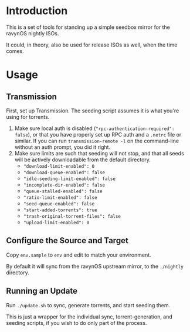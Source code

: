 # Introduction

This is a set of tools for standing up a simple seedbox mirror for the ravynOS nightly ISOs.

It could, in theory, also be used for release ISOs as well, when the time comes.

# Usage

## Transmission

First, set up Transmission.
The seeding script assumes it is what you're using for torrents.

1. Make sure local auth is disabled (`"rpc-authentication-required": false`), or that you have properly set up RPC auth and a `.netrc` file or similar.
   If you can run `transmission-remote -l` on the command-line without an auth prompt, you did it right.
2. Make sure limits are such that seeding will not stop, and that all seeds will be actively downloadable from the default directory.
   * `"download-limit-enabled": 0`
   * `"download-queue-enabled": false`
   * `"idle-seeding-limit-enabled": false`
   * `"incomplete-dir-enabled": false`
   * `"queue-stalled-enabled": false`
   * `"ratio-limit-enabled": false`
   * `"seed-queue-enabled": false`
   * `"start-added-torrents": true`
   * `"trash-original-torrent-files": false`
   * `"upload-limit-enabled": 0`

## Configure the Source and Target

Copy `env.sample` to `env` and edit to match your environment.

By default it will sync from the ravynOS upstream mirror, to the `./nightly` directory.

## Running an Update

Run `./update.sh` to sync, generate torrents, and start seeding them.

This is just a wrapper for the individual sync, torrent-generation, and seeding scripts, if you wish to do only part of the process.

